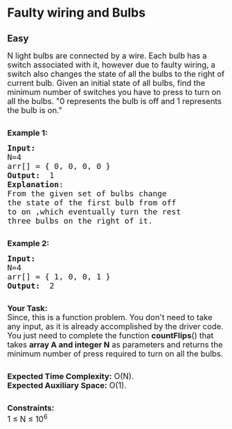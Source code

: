 # Faulty wiring and Bulbs
## Easy 
<div class="problem-statement">
                <p></p><p><span style="font-size:18px">N light bulbs are connected by a wire. Each bulb has a switch associated with it, however due to faulty wiring, a switch also changes the state of all the bulbs to the right of current bulb. Given an initial state of all bulbs, find the minimum number of switches you have to press to turn on all the bulbs. "0 represents the bulb is off and 1 represents the bulb is on."</span><br>
&nbsp;</p>

<p><span style="font-size:18px"><strong>Example 1:</strong></span></p>

<pre><span style="font-size:18px"><strong>Input:</strong>
N=4
arr[] = { 0, 0, 0, 0 }
<strong>Output:</strong>  1
<strong>Explanation</strong>: 
From the given set of bulbs change
the state of the first bulb from off
to on ,which eventually turn the rest
three bulbs on the right of it.
</span></pre>

<p><br>
<span style="font-size:18px"><strong>Example 2:</strong></span></p>

<pre><span style="font-size:18px"><strong>Input:
</strong>N=4
arr[] = { 1, 0, 0, 1 }
<strong>Output:</strong>  2
</span></pre>

<p><br>
<span style="font-size:18px"><strong>Your Task:</strong><br>
Since, this is a function problem. You don't need to take any input, as it is already accomplished by the driver code. You just need to complete the function <strong>countFlips</strong>() that takes <strong>array A and integer N</strong>&nbsp;as parameters and returns the minimum number of press required to turn on all the bulbs.</span></p>

<p><br>
<span style="font-size:18px"><strong>Expected Time Complexity:</strong> O(N).<br>
<strong>Expected Auxiliary Space:</strong> O(1).</span><br>
&nbsp;</p>

<p><span style="font-size:18px"><strong>Constraints:</strong><br>
1 ≤ N ≤ 10<sup>6</sup></span></p>
 <p></p>
            </div>